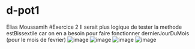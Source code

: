 # d-pot1
Elias Moussamih
#Exercice 2
Il serait plus logique de tester la methode estBissextile car on en a besoin pour faire fonctionner dernierJourDuMois (pour le mois de fevrier)
![image](https://user-images.githubusercontent.com/128966201/230571745-a8bd16e4-f429-479f-ae62-196c18e8593d.png)
![image](https://user-images.githubusercontent.com/128966201/230571796-42b1f4d5-ba57-4197-bc58-d08ba75e1671.png)
![image](https://user-images.githubusercontent.com/128966201/230571955-136ceede-d305-484c-bcc1-6b4f549fab7b.png)
![image](https://user-images.githubusercontent.com/128966201/230571876-f6bb802d-199e-4245-8693-d0b9dbea8d1c.png)

